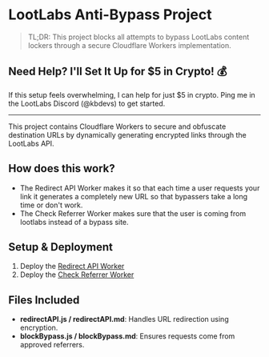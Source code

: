# LootLabs Anti-Bypass Project


> TL;DR: This project blocks all attempts to bypass LootLabs content lockers through a secure Cloudflare Workers implementation.


## Need Help? I'll Set It Up for $5 in Crypto! 💰
If this setup feels overwhelming, I can help for just $5 in crypto. Ping me in the LootLabs Discord (@kbdevs) to get started.

---

This project contains Cloudflare Workers to secure and obfuscate destination URLs by dynamically generating encrypted links through the LootLabs API.

## How does this work?
- The Redirect API Worker makes it so that each time a user requests your link it generates a completely new URL so that bypassers take a long time or don't work.
- The Check Referrer Worker makes sure that the user is coming from lootlabs instead of a bypass site.

## Setup & Deployment
1. Deploy the [Redirect API Worker](https://github.com/kbdevs/lootlabs-antibypass/blob/main/redirectAPI.md)
2. Deploy the [Check Referrer Worker](https://github.com/kbdevs/lootlabs-antibypass/blob/main/blockBypass.md)

## Files Included
- **redirectAPI.js / redirectAPI.md**: Handles URL redirection using encryption.
- **blockBypass.js / blockBypass.md**: Ensures requests come from approved referrers.

